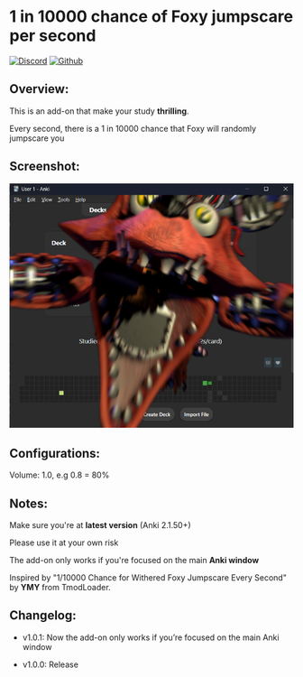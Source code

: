 # 1 in 10000 chance of Foxy jumpscare per second
[![Discord](https://img.shields.io/badge/akaduy69420-%235865F2.svg?&logo=discord&logoColor=white)](https://discord.com/users/799965541283528714)
[![Github](https://img.shields.io/badge/lilyud420-black?style=flat&logo=github&logoColor=white)](https://github.com/lilyud420/1_10000_jumpscare)

## Overview:

This is an add-on that make your study **thrilling**.

Every second, there is a 1 in 10000 chance that Foxy will randomly jumpscare you

## Screenshot: 
![Screenshots: ](https://raw.githubusercontent.com/lilyud420/1_10000_jumpscare/refs/heads/main/anki_addon_showcase.png)

## Configurations:

Volume: 1.0, e.g 0.8 = 80%

## Notes:

Make sure you're at **latest version** (Anki 2.1.50+) 

Please use it at your own risk

The add-on only works if you're focused on the main **Anki window**

Inspired by "1/10000 Chance for Withered Foxy Jumpscare Every Second" by **YMY** from TmodLoader.

## Changelog:

* v1.0.1: Now the add-on only works if you’re focused on the main Anki window

* v1.0.0: Release